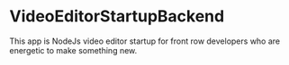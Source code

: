 # VideoEditorStartupBackend
This app is NodeJs video editor startup for front row developers who are energetic to make something new.
